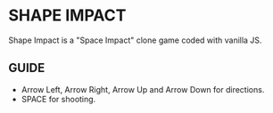 # SHAPE IMPACT

Shape Impact is a "Space Impact" clone game coded with vanilla JS.

## GUIDE

-   Arrow Left, Arrow Right, Arrow Up and Arrow Down for directions.
-   SPACE for shooting.
